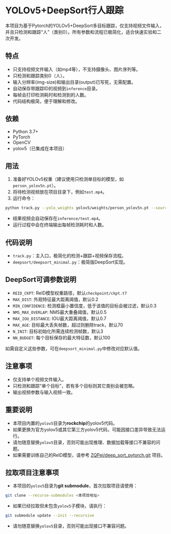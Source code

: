 # YOLOv5+DeepSort行人跟踪

本项目为基于Pytorch的YOLOv5+DeepSort多目标跟踪，仅支持视频文件输入，并且只检测和跟踪“人”（类别0）。所有参数和流程已极简化，适合快速实验和二次开发。

## 特点
- 只支持视频文件输入（如mp4等），不支持摄像头、图片序列等。
- 只检测和跟踪类别0（人）。
- 输入分辨率(img-size)和输出目录(output)已写死，无需配置。
- 自动保存带跟踪ID的视频到`inference`目录。
- 每帧会打印检测耗时和检测到的人数。
- 代码结构极简，便于理解和修改。

## 依赖
- Python 3.7+
- PyTorch
- OpenCV
- yolov5（已集成在本项目）

## 用法

1. 准备好YOLOv5权重（建议使用只检测单目标的模型，如`person_yolov5n.pt`）。
2. 将待检测视频放在项目目录下，例如`test.mp4`。
3. 运行命令：

```bash
python track.py --yolo_weights yolov5/weights/person_yolov5n.pt --source test.mp4
```

- 结果视频会自动保存在`inference/test.mp4`。
- 运行过程中会在终端输出每帧检测耗时和人数。

## 代码说明
- `track.py`：主入口，极简化的检测+跟踪+视频保存流程。
- `deepsort/deepsort_minimal.py`：极简版DeepSort实现。

## DeepSort可调参数说明

- `REID_CKPT`: ReID模型权重路径，默认`checkpoint/ckpt.t7`
- `MAX_DIST`: 外观特征最大距离阈值，默认0.2
- `MIN_CONFIDENCE`: 检测框最小置信度，低于该值的目标会被过滤，默认0.3
- `NMS_MAX_OVERLAP`: NMS最大重叠阈值，默认0.5
- `MAX_IOU_DISTANCE`: IOU最大距离阈值，默认0.7
- `MAX_AGE`: 目标最大丢失帧数，超过则删除track，默认70
- `N_INIT`: 目标初始化所需连续检测帧数，默认3
- `NN_BUDGET`: 每个目标保存的最大特征数，默认100

如需自定义这些参数，可在`deepsort_minimal.py`中修改对应默认值。

## 注意事项
- 仅支持单个视频文件输入。
- 只检测和跟踪“单个目标”，若有多个目标则其它类别会被忽略。
- 输出视频参数与输入视频一致。

## 重要说明

- 本项目内置的`yolov5`目录为**rockchip**的yolov5代码。
- 如果更换为官方yolov5或其它第三方yolov5代码，可能因接口差异导致无法运行。
- 请勿随意替换`yolov5`目录，否则可能出现推理、数据加载等接口不兼容的问题。
- 如果需要训练自己的ReID模型，请参考 [ZQPei/deep_sort_pytorch.git](https://github.com/ZQPei/deep_sort_pytorch.git) 项目。

## 拉取项目注意事项

- 本项目的`yolov5`目录为**git submodule**，首次拉取项目请使用：

```bash
git clone --recurse-submodules <本项目地址>
```

- 如果已经拉取但未包含`yolov5`子模块，请执行：

```bash
git submodule update --init --recursive
```

- 请勿随意替换`yolov5`目录，否则可能出现接口不兼容问题。